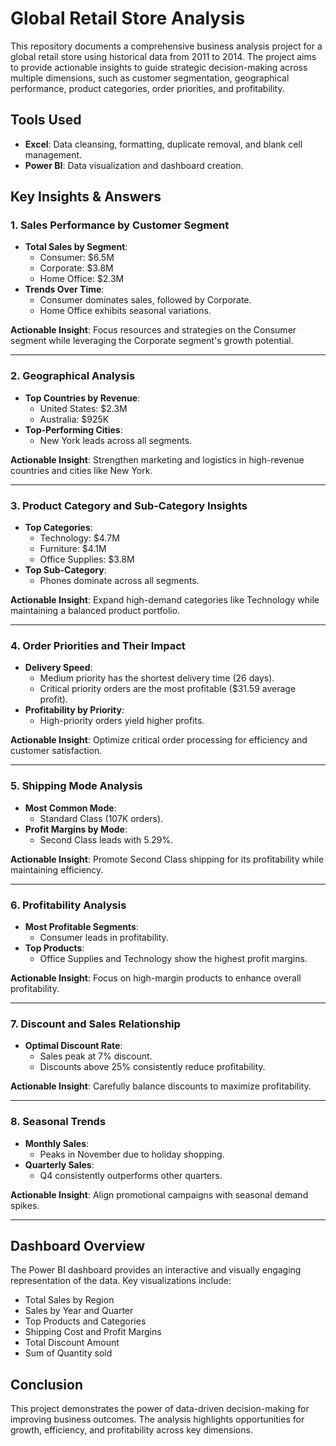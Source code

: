 
# Global Retail Store Analysis

This repository documents a comprehensive business analysis project for a global retail store using historical data from 2011 to 2014. The project aims to provide actionable insights to guide strategic decision-making across multiple dimensions, such as customer segmentation, geographical performance, product categories, order priorities, and profitability.

## Tools Used
- **Excel**: Data cleansing, formatting, duplicate removal, and blank cell management.
- **Power BI**: Data visualization and dashboard creation.

## Key Insights & Answers

### 1. Sales Performance by Customer Segment
- **Total Sales by Segment**: 
  - Consumer: $6.5M
  - Corporate: $3.8M
  - Home Office: $2.3M
- **Trends Over Time**: 
  - Consumer dominates sales, followed by Corporate. 
  - Home Office exhibits seasonal variations.

**Actionable Insight**: Focus resources and strategies on the Consumer segment while leveraging the Corporate segment's growth potential.

---

### 2. Geographical Analysis
- **Top Countries by Revenue**: 
  - United States: $2.3M
  - Australia: $925K
- **Top-Performing Cities**: 
  - New York leads across all segments.

**Actionable Insight**: Strengthen marketing and logistics in high-revenue countries and cities like New York.

---

### 3. Product Category and Sub-Category Insights
- **Top Categories**: 
  - Technology: $4.7M
  - Furniture: $4.1M
  - Office Supplies: $3.8M
- **Top Sub-Category**: 
  - Phones dominate across all segments.

**Actionable Insight**: Expand high-demand categories like Technology while maintaining a balanced product portfolio.

---

### 4. Order Priorities and Their Impact
- **Delivery Speed**: 
  - Medium priority has the shortest delivery time (26 days).
  - Critical priority orders are the most profitable ($31.59 average profit).
- **Profitability by Priority**: 
  - High-priority orders yield higher profits.

**Actionable Insight**: Optimize critical order processing for efficiency and customer satisfaction.

---

### 5. Shipping Mode Analysis
- **Most Common Mode**: 
  - Standard Class (107K orders).
- **Profit Margins by Mode**: 
  - Second Class leads with 5.29%.

**Actionable Insight**: Promote Second Class shipping for its profitability while maintaining efficiency.

---

### 6. Profitability Analysis
- **Most Profitable Segments**: 
  - Consumer leads in profitability.
- **Top Products**: 
  - Office Supplies and Technology show the highest profit margins.

**Actionable Insight**: Focus on high-margin products to enhance overall profitability.

---

### 7. Discount and Sales Relationship
- **Optimal Discount Rate**: 
  - Sales peak at 7% discount.
  - Discounts above 25% consistently reduce profitability.

**Actionable Insight**: Carefully balance discounts to maximize profitability.

---

### 8. Seasonal Trends
- **Monthly Sales**: 
  - Peaks in November due to holiday shopping.
- **Quarterly Sales**: 
  - Q4 consistently outperforms other quarters.

**Actionable Insight**: Align promotional campaigns with seasonal demand spikes.

---

## Dashboard Overview
The Power BI dashboard provides an interactive and visually engaging representation of the data. Key visualizations include:
- Total Sales by Region
- Sales by Year and Quarter
- Top Products and Categories
- Shipping Cost and Profit Margins
- Total Discount Amount
- Sum of Quantity sold

## Conclusion
This project demonstrates the power of data-driven decision-making for improving business outcomes. The analysis highlights opportunities for growth, efficiency, and profitability across key dimensions.

